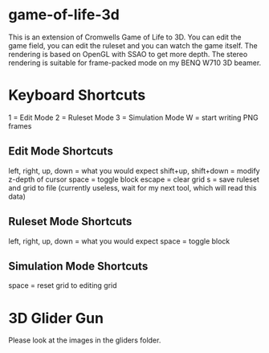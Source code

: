 game-of-life-3d
===============

This is an extension of Cromwells Game of Life to 3D. You can edit the game field, you can edit the ruleset and you can watch the game itself. The rendering is based on OpenGL with SSAO to get more depth. The stereo rendering is suitable for frame-packed mode on my BENQ W710 3D beamer.

Keyboard Shortcuts
=

1 = Edit Mode
2 = Ruleset Mode
3 = Simulation Mode
W = start writing PNG frames

Edit Mode Shortcuts
-

left, right, up, down = what you would expect
shift+up, shift+down = modify z-depth of cursor
space = toggle block
escape = clear grid
s = save ruleset and grid to file (currently useless, wait for my next tool, which will read this data)

Ruleset Mode Shortcuts
-

left, right, up, down = what you would expect
space = toggle block

Simulation Mode Shortcuts
-

space = reset grid to editing grid


3D Glider Gun 
=

Please look at the images in the gliders folder.

